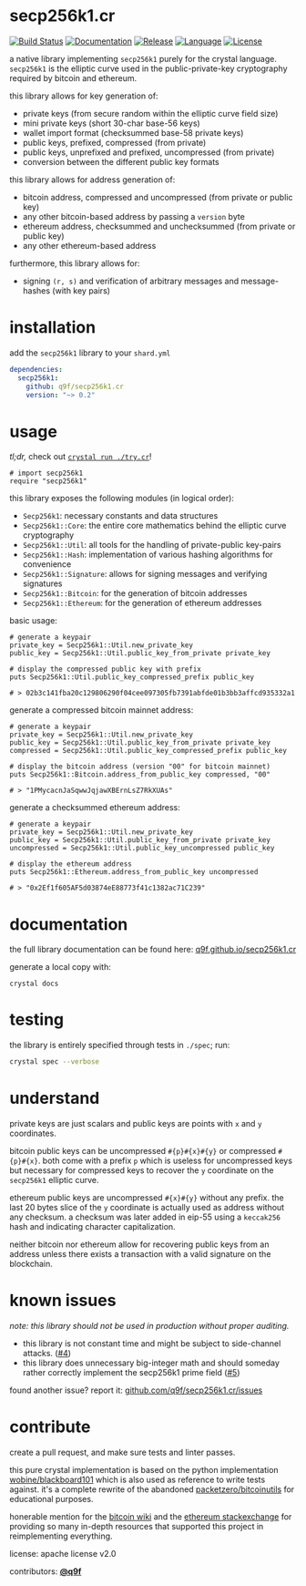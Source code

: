 # secp256k1.cr


[![Build Status](https://img.shields.io/github/workflow/status/q9f/secp256k1.cr/Nightly)](https://github.com/q9f/secp256k1.cr/actions)
[![Documentation](https://img.shields.io/badge/docs-html-black)](https://q9f.github.io/secp256k1.cr/)
[![Release](https://img.shields.io/github/v/release/q9f/secp256k1.cr?include_prereleases&color=black)](https://github.com/q9f/secp256k1.cr/releases/latest)
[![Language](https://img.shields.io/github/languages/top/q9f/secp256k1.cr?color=black)](https://github.com/q9f/secp256k1.cr/search?l=crystal)
[![License](https://img.shields.io/github/license/q9f/secp256k1.cr.svg?color=black)](LICENSE)

a native library implementing `secp256k1` purely for the crystal language. `secp256k1` is the elliptic curve used in the public-private-key cryptography required by bitcoin and ethereum.

this library allows for key generation of:
* private keys (from secure random within the elliptic curve field size)
* mini private keys (short 30-char base-56 keys)
* wallet import format (checksummed base-58 private keys)
* public keys, prefixed, compressed (from private)
* public keys, unprefixed and prefixed, uncompressed (from private)
* conversion between the different public key formats

this library allows for address generation of:
* bitcoin address, compressed and uncompressed (from private or public key)
* any other bitcoin-based address by passing a `version` byte
* ethereum address, checksummed and unchecksummed (from private or public key)
* any other ethereum-based address

furthermore, this library allows for:
* signing `(r, s)` and verification of arbitrary messages and message-hashes (with key pairs)

# installation

add the `secp256k1` library to your `shard.yml`

```yaml
dependencies:
  secp256k1:
    github: q9f/secp256k1.cr
    version: "~> 0.2"
```

# usage

_tl;dr,_ check out [`crystal run ./try.cr`](./try.cr)!


```crystal
# import secp256k1
require "secp256k1"
```

this library exposes the following modules (in logical order):

* `Secp256k1`: necessary constants and data structures
* `Secp256k1::Core`: the entire core mathematics behind the elliptic curve cryptography
* `Secp256k1::Util`: all tools for the handling of private-public key-pairs
* `Secp256k1::Hash`: implementation of various hashing algorithms for convenience
* `Secp256k1::Signature`: allows for signing messages and verifying signatures
* `Secp256k1::Bitcoin`: for the generation of bitcoin addresses
* `Secp256k1::Ethereum`: for the generation of ethereum addresses

basic usage:

```crystal
# generate a keypair
private_key = Secp256k1::Util.new_private_key
public_key = Secp256k1::Util.public_key_from_private private_key

# display the compressed public key with prefix
puts Secp256k1::Util.public_key_compressed_prefix public_key

# > 02b3c141fba20c129806290f04cee097305fb7391abfde01b3bb3affcd935332a1
```

generate a compressed bitcoin mainnet address:

```crystal
# generate a keypair
private_key = Secp256k1::Util.new_private_key
public_key = Secp256k1::Util.public_key_from_private private_key
compressed = Secp256k1::Util.public_key_compressed_prefix public_key

# display the bitcoin address (version "00" for bitcoin mainnet)
puts Secp256k1::Bitcoin.address_from_public_key compressed, "00"

# > "1PMycacnJaSqwwJqjawXBErnLsZ7RkXUAs"
```

generate a checksummed ethereum address:

```crystal
# generate a keypair
private_key = Secp256k1::Util.new_private_key
public_key = Secp256k1::Util.public_key_from_private private_key
uncompressed = Secp256k1::Util.public_key_uncompressed public_key

# display the ethereum address
puts Secp256k1::Ethereum.address_from_public_key uncompressed

# > "0x2Ef1f605AF5d03874eE88773f41c1382ac71C239"
```

# documentation

the full library documentation can be found here: [q9f.github.io/secp256k1.cr](https://q9f.github.io/secp256k1.cr/)

generate a local copy with:

```
crystal docs
```

# testing

the library is entirely specified through tests in `./spec`; run:

```bash
crystal spec --verbose
```

# understand

private keys are just scalars and public keys are points with `x` and `y` coordinates.

bitcoin public keys can be uncompressed `#{p}#{x}#{y}` or compressed `#{p}#{x}`. both come with a prefix `p` which is useless for uncompressed keys but necessary for compressed keys to recover the `y` coordinate on the `secp256k1` elliptic curve.

ethereum public keys are uncompressed `#{x}#{y}` without any prefix. the last 20 bytes slice of the `y` coordinate is actually used as address without any checksum. a checksum was later added in eip-55 using a `keccak256` hash and indicating character capitalization.

neither bitcoin nor ethereum allow for recovering public keys from an address unless there exists a transaction with a valid signature on the blockchain.

# known issues

_note: this library should not be used in production without proper auditing._

* this library is not constant time and might be subject to side-channel attacks. ([#4](https://github.com/q9f/secp256k1.cr/issues/4))
* this library does unnecessary big-integer math and should someday rather correctly implement the secp256k1 prime field ([#5](https://github.com/q9f/secp256k1.cr/issues/5))

found another issue? report it: [github.com/q9f/secp256k1.cr/issues](https://github.com/q9f/secp256k1.cr/issues)

# contribute

create a pull request, and make sure tests and linter passes.

this pure crystal implementation is based on the python implementation [wobine/blackboard101](https://github.com/wobine/blackboard101) which is also used as reference to write tests against. it's a complete rewrite of the abandoned [packetzero/bitcoinutils](https://github.com/packetzero/bitcoinutils) for educational purposes.

honerable mention for the [bitcoin wiki](https://en.bitcoin.it/wiki/Main_Page) and the [ethereum stackexchange](https://ethereum.stackexchange.com/) for providing so many in-depth resources that supported this project in reimplementing everything.

license: apache license v2.0

contributors: [**@q9f**](https://github.com/q9f/)

